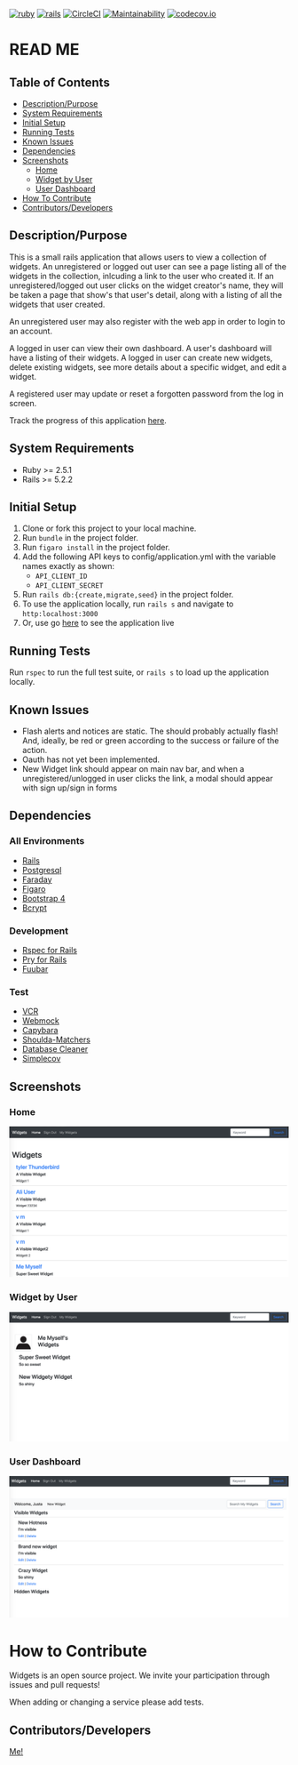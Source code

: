 [![ruby](https://img.shields.io/badge/ruby-v2.5.1-red.svg)](https://www.ruby-lang.org/en/)
[![rails](https://img.shields.io/badge/rails-v5.2.2-orange.svg)](https://rubyonrails.org/)
[![CircleCI](https://circleci.com/gh/hbellows/widgets.svg?style=svg)](https://circleci.com/gh/hbellows/widgets)
[![Maintainability](https://api.codeclimate.com/v1/badges/62d8a795fc71cc751823/maintainability)](https://codeclimate.com/github/hbellows/widgets/maintainability)
[![codecov.io](https://codecov.io/gh/hbellows/widgets/branch/master/graph/badge.svg)](https://codecov.io/gh/hbellows/widgets)

# READ ME


## Table of Contents

* [Description/Purpose](#descriptionpurpose)
* [System Requirements](#system-requirements)
* [Initial Setup](#initial-setup)
* [Running Tests](#running-tests)
* [Known Issues](#known-issues)
* [Dependencies](#dependencies)
* [Screenshots](#screenshots)
    * [Home](#home)
    * [Widget by User](#widget-by-user)
    * [User Dashboard](#user-dashboard)
* [How To Contribute](#how-to-contribute)
* [Contributors/Developers](#contributorsdevelopers)

## Description/Purpose

This is a small rails application that allows users to view a collection of widgets.  An unregistered or logged out user can see a page listing all of the widgets in the collection, inlcuding a link to the user who created it.  If an unregistered/logged out user clicks on the widget creator's name, they will be taken a page that show's that user's detail, along with a listing of all the widgets that user created.

An unregistered user may also register with the web app in order to login to an account.

A logged in user can view their own dashboard.  A user's dashboard will have a listing of their widgets.  A logged in user can create new widgets, delete existing widgets, see more details about a specific widget, and edit a widget.  

A registered user may update or reset a forgotten password from the log in screen.

Track the progress of this application [here](https://github.com/hbellows/widgets/projects/1).

## System Requirements
 - Ruby >= 2.5.1
 - Rails >= 5.2.2
## Initial Setup
1. Clone or fork this project to your local machine.
2. Run `bundle` in the project folder.
3. Run `figaro install` in the project folder.
4. Add the following API keys to config/application.yml with the variable names exactly as shown:
    - `API_CLIENT_ID`
    - `API_CLIENT_SECRET`
5. Run `rails db:{create,migrate,seed}` in the project folder.
6. To use the application locally, run `rails s` and navigate to `http:localhost:3000`
7. Or, use go [here](https://widgets-app.herokuapp.com/) to see the application live
## Running Tests
Run `rspec` to run the full test suite, or `rails s` to load up the application locally.

## Known Issues
 - Flash alerts and notices are static. The should probably actually flash! And, ideally, be red or green according to the success or failure of the action.
 - Oauth has not yet been implemented.
 - New Widget link should appear on main nav bar, and when a unregistered/unlogged in user clicks the link, a modal should appear with sign up/sign in forms

## Dependencies
 ### All Environments
 - [Rails](https://guides.rubyonrails.org/)
 - [Postgresql](https://www.postgresql.org/)
 - [Faraday](https://github.com/lostisland/faraday)
 - [Figaro](https://github.com/laserlemon/figaro)
 - [Bootstrap 4](https://getbootstrap.com/docs/4.0/getting-started/introduction/)
 - [Bcrypt](https://github.com/codahale/bcrypt-ruby)

 ### Development
 - [Rspec for Rails](https://github.com/rspec/rspec-rails)
 - [Pry for Rails](https://github.com/rweng/pry-rails)
 - [Fuubar](https://github.com/thekompanee/fuubar)
 
 ### Test
 - [VCR](https://github.com/vcr/vcr)
 - [Webmock](https://github.com/bblimke/webmock)
 - [Capybara](https://github.com/teamcapybara/capybara)
 - [Shoulda-Matchers](https://github.com/thoughtbot/shoulda-matchers)
 - [Database Cleaner](https://github.com/DatabaseCleaner/database_cleaner)
 - [Simplecov](https://github.com/colszowka/simplecov)

## Screenshots
### Home

<img src="./screenshots/home_view.png">


### Widget by User

<img src="./screenshots/widget_by_user_view.png">

### User Dashboard

<img src="./screenshots/dashboard_view.png">

# How to Contribute
Widgets is an open source project. We invite your participation through issues and pull requests! 

When adding or changing a service please add tests.


## Contributors/Developers
[Me!](@hbellows)
